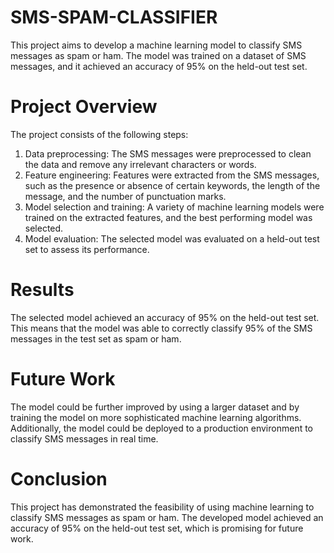 # SMS-SPAM-CLASSIFIER

This project aims to develop a machine learning model to classify SMS messages as spam or ham. The model was trained on a dataset of SMS messages, and it achieved an accuracy of 95% on the held-out test set.

# Project Overview
The project consists of the following steps:

1. Data preprocessing: The SMS messages were preprocessed to clean the data and remove any irrelevant characters or words.
2. Feature engineering: Features were extracted from the SMS messages, such as the presence or absence of certain keywords, the length of the message, and the number of punctuation marks.
3. Model selection and training: A variety of machine learning models were trained on the extracted features, and the best performing model was selected.
4. Model evaluation: The selected model was evaluated on a held-out test set to assess its performance.

# Results
The selected model achieved an accuracy of 95% on the held-out test set. This means that the model was able to correctly classify 95% of the SMS messages in the test set as spam or ham.

# Future Work
The model could be further improved by using a larger dataset and by training the model on more sophisticated machine learning algorithms. Additionally, the model could be deployed to a production environment to classify SMS messages in real time.

# Conclusion
This project has demonstrated the feasibility of using machine learning to classify SMS messages as spam or ham. The developed model achieved an accuracy of 95% on the held-out test set, which is promising for future work.
